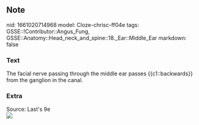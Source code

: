 ## Note
nid: 1661020714968
model: Cloze-chrisc-ff04e
tags: GSSE::!Contributor::Angus_Fung, GSSE::Anatomy::Head_neck_and_spine::18._Ear::Middle_Ear
markdown: false

### Text
The facial nerve passing through the middle ear passes {{c1::backwards}} from the ganglion in the canal.

### Extra
<div>
  Source: Last's 9e
</div><img src=
"paste-7b90516dbb12e012ce8dd5d82ab0c535fc032ecc.jpg">
